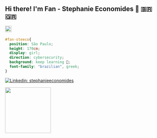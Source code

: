 ## Hi there! I'm Fan - Stephanie Economides 👋 :brazil: :greece: 

<img src="https://media.giphy.com/media/WFZvB7VIXBgiz3oDXE/giphy.gif" width="21"> &nbsp; 

```css
#fan-steeco{ 
  position: São Paulo; 
  height: 170cm; 
  display: girl; 
  direction: cybersecurity;
  background: keep learning 🚀; 
  font-family: "brazilian", greek; 
}
```

[![Linkedin: stephanieeconomides](https://img.shields.io/badge/-stephanieeconomides-blue?style=flat-square&logo=Linkedin&logoColor=white&link=https://www.linkedin.com/in/stephanieeconomides/)](https://www.linkedin.com/in/stephanieeconomides/)

<img src="https://media.giphy.com/media/L8K62iTDkzGX6/giphy.gif" width="150">
